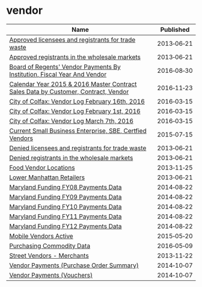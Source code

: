 # vendor

Name | Published
---- | ---------
[Approved licensees and registrants for trade waste](../datasets/tphb-2tdm.md) | 2013&#x2011;06&#x2011;21
[Approved registrants in the wholesale markets](../datasets/sapz-4gsi.md) | 2013&#x2011;06&#x2011;21
[Board of Regents' Vendor Payments By Institution, Fiscal Year And Vendor](../datasets/y3id-d73d.md) | 2016&#x2011;08&#x2011;30
[Calendar Year 2015 & 2016 Master Contract Sales Data by Customer, Contract, Vendor](../datasets/n8q6-4twj.md) | 2016&#x2011;11&#x2011;23
[City of Colfax: Vendor Log February 16th, 2016](../datasets/5duh-m3h5.md) | 2016&#x2011;03&#x2011;15
[City of Colfax: Vendor Log February 1st, 2016](../datasets/e573-w2te.md) | 2016&#x2011;03&#x2011;15
[City of Colfax: Vendor Log March 7th, 2016](../datasets/7m2f-hxab.md) | 2016&#x2011;03&#x2011;15
[Current Small Business Enterprise, SBE, Certfied Vendors](../datasets/uxwx-55kj.md) | 2015&#x2011;07&#x2011;15
[Denied licensees and registrants for trade waste](../datasets/5t7n-dizh.md) | 2013&#x2011;06&#x2011;21
[Denied registrants in the wholesale markets](../datasets/35f6-8qd2.md) | 2013&#x2011;06&#x2011;21
[Food Vendor Locations](../datasets/bqw3-z52q.md) | 2013&#x2011;11&#x2011;25
[Lower Manhattan Retailers](../datasets/cw88-qpsr.md) | 2013&#x2011;06&#x2011;21
[Maryland Funding FY08 Payments Data](../datasets/s5um-72q3.md) | 2014&#x2011;08&#x2011;22
[Maryland Funding FY09 Payments Data](../datasets/6m3w-wpyf.md) | 2014&#x2011;08&#x2011;22
[Maryland Funding FY10 Payments Data](../datasets/nzxu-igpz.md) | 2014&#x2011;08&#x2011;22
[Maryland Funding FY11 Payments Data](../datasets/na74-jvan.md) | 2014&#x2011;08&#x2011;22
[Maryland Funding FY12 Payments Data](../datasets/4we7-9k2i.md) | 2014&#x2011;08&#x2011;22
[Mobile Vendors Active](../datasets/gab7-hi8g.md) | 2015&#x2011;05&#x2011;20
[Purchasing Commodity Data](../datasets/ebsh-uavg.md) | 2016&#x2011;05&#x2011;09
[Street Vendors - Merchants](../datasets/uqwn-g6hs.md) | 2013&#x2011;11&#x2011;22
[Vendor Payments (Purchase Order Summary)](../datasets/p5r5-fd7g.md) | 2014&#x2011;10&#x2011;07
[Vendor Payments (Vouchers)](../datasets/n9pm-xkyq.md) | 2014&#x2011;10&#x2011;07

